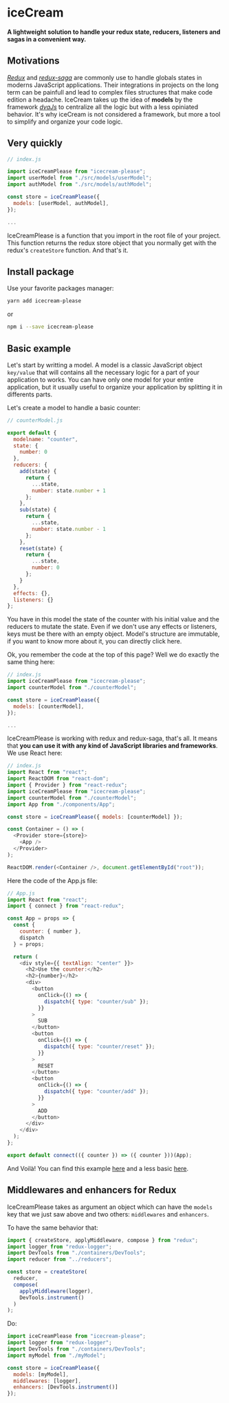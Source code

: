 # iceCream

**A lightweight solution to handle your redux state, reducers, listeners and sagas in a convenient way.**

## Motivations

[*Redux*](https://redux.js.org/) and [*redux-saga*](https://redux-saga.js.org/) are commonly use to handle globals states in moderns JavaScript applications. Their integrations in projects on the long term can be painfull and lead to complex files structures that make code edition a headache. IceCream takes up the idea of **models** by the framework [*dvaJs*](https://dvajs.com/) to centralize all the logic but with a less opiniated behavior. It's why iceCream is not considered a framework, but more a tool to simplify and organize your code logic.

## Very quickly

```js
// index.js

import iceCreamPlease from "icecream-please";
import userModel from "./src/models/userModel";
import authModel from "./src/models/authModel";

const store = iceCreamPlease({
  models: [userModel, authModel],
});

...

```

IceCreamPlease is a function that you import in the root file of your project. This function returns the redux store object that you normally get with the redux's `createStore` function. And that's it.

## Install package

Use your favorite packages manager:

```bash
yarn add icecream-please
```

or

```bash
npm i --save icecream-please
```

## Basic example

Let's start by writting a model.
A model is a classic JavaScript object `key/value` that will contains all the necessary logic for a part of your application to works.
You can have only one model for your entire application, but it usually useful to organize your application by splitting it in differents parts.

Let's create a model to handle a basic counter:

```js
// counterModel.js

export default {
  modelname: "counter",
  state: {
    number: 0
  },
  reducers: {
    add(state) {
      return {
        ...state,
        number: state.number + 1
      };
    },
    sub(state) {
      return {
        ...state,
        number: state.number - 1
      };
    },
    reset(state) {
      return {
        ...state,
        number: 0
      };
    }
  },
  effects: {},
  listeners: {}
};
```

You have in this model the state of the counter with his initial value and the reducers to mutate the state. Even if we don't use any effects or listeners, keys must be there with an empty object. Model's structure are immutable, if you want to know more about it, you can directly click here.

Ok, you remember the code at the top of this page? Well we do exactly the same thing here:

```js
// index.js
import iceCreamPlease from "icecream-please";
import counterModel from "./counterModel";

const store = iceCreamPlease({
  models: [counterModel],
});

...

```

IceCreamPlease is working with redux and redux-saga, that's all. It means that **you can use it with any kind of JavaScript libraries and frameworks**. We use React here:

```js
// index.js
import React from "react";
import ReactDOM from "react-dom";
import { Provider } from "react-redux";
import iceCreamPlease from "icecream-please";
import counterModel from "./counterModel";
import App from "./components/App";

const store = iceCreamPlease({ models: [counterModel] });

const Container = () => (
  <Provider store={store}>
    <App />
  </Provider>
);

ReactDOM.render(<Container />, document.getElementById("root"));
```

Here the code of the App.js file:

```js
// App.js
import React from "react";
import { connect } from "react-redux";

const App = props => {
  const {
    counter: { number },
    dispatch
  } = props;

  return (
    <div style={{ textAlign: "center" }}>
      <h2>Use the counter:</h2>
      <h2>{number}</h2>
      <div>
        <button
          onClick={() => {
            dispatch({ type: "counter/sub" });
          }}
        >
          SUB
        </button>
        <button
          onClick={() => {
            dispatch({ type: "counter/reset" });
          }}
        >
          RESET
        </button>
        <button
          onClick={() => {
            dispatch({ type: "counter/add" });
          }}
        >
          ADD
        </button>
      </div>
    </div>
  );
};

export default connect(({ counter }) => ({ counter }))(App);
```

And Voilà! You can find this example [here](https://github.com/icecreamjs/icecream/tree/master/examples/icp-basicexample) and a less basic [here](https://github.com/icecreamjs/icecream/tree/master/examples/icecream-example).

## Middlewares and enhancers for Redux

IceCreamPlease takes as argument an object which can have the `models` key that we just saw above and two others: `middlewares` and `enhancers`.

To have the same behavior that:

```js
import { createStore, applyMiddleware, compose } from "redux";
import logger from "redux-logger";
import DevTools from "./containers/DevTools";
import reducer from "../reducers";

const store = createStore(
  reducer,
  compose(
    applyMiddleware(logger),
    DevTools.instrument()
  )
);
```

Do:

```js
import iceCreamPlease from "icecream-please";
import logger from "redux-logger";
import DevTools from "./containers/DevTools";
import myModel from "./myModel";

const store = iceCreamPlease({
  models: [myModel],
  middlewares: [logger],
  enhancers: [DevTools.instrument()]
});
```
